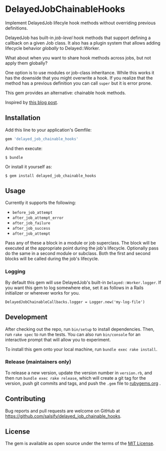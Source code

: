 # DelayedJobChainableHooks

Implement DelayedJob lifecyle hook methods without overriding previous definitions.

DelayedJob has built-in *job-level* hook methods that support defining a callback on a given Job class.
It also has a plugin system that allows adding lifecycle behavior *globally* to Delayed::Worker.

What about when you want to share hook methods across jobs, but not apply them globally?

One option is to use modules or job-class inheritance. While this works it has the downside that you might overwrite a hook.
If you realize that the method has a previous definition you can call `super` but it is error prone.

This gem provides an alternative: chainable hook methods.

Inspired by [this blog post](https://www.salsify.com/blog/engineering/delayed-jobs-callbacks-and-hooks-in-rails).

## Installation

Add this line to your application's Gemfile:

```ruby
gem 'delayed_job_chainable_hooks'
```

And then execute:

    $ bundle

Or install it yourself as:

    $ gem install delayed_job_chainable_hooks

## Usage

Currently it supports the following:

- `before_job_attempt`
- `after_job_attempt_error`
- `after_job_failure`
- `after_job_success`
- `after_job_attempt`

Pass any of these a block in a module or job superclass. The block will be executed at the appropriate point during the job's lifecycle.
Optionally pass do the same in a second module or subclass. Both the first and second blocks will be called during the job's lifecycle.


### Logging

By default this gem will use DelayedJob's built-in `Delayed::Worker.logger`. If you want this gem to log somewhere else, set it as follows in a Rails initializer or wherever works for you.

```
DelayedJobChainableCallbacks.logger = Logger.new('my-log-file')
```

## Development

After checking out the repo, run `bin/setup` to install dependencies. Then,
run `rake spec` to run the tests. You can also run `bin/console` for an
interactive prompt that will allow you to experiment.

To install this gem onto your local machine, run `bundle exec rake install`. 

### Release (maintainers only)

To release a new version, update the version number in `version.rb`, and then
run `bundle exec rake release`, which will create a git tag for the version,
push git commits and tags, and push the `.gem` file to
[rubygems.org](https://rubygems.org)
.

## Contributing

Bug reports and pull requests are welcome on GitHub at
https://github.com/salsify/delayed_job_chainable_hooks.

## License

The gem is available as open source under the terms of the
[MIT License](http://opensource.org/licenses/MIT).

